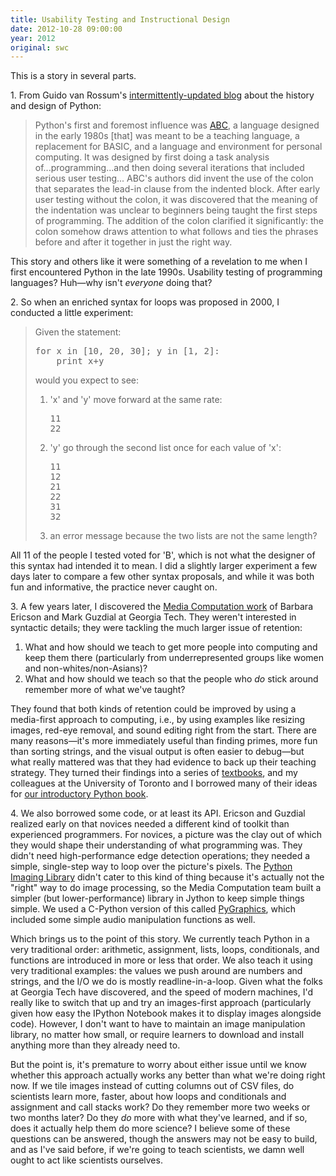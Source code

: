 ```yaml
---
title: Usability Testing and Instructional Design
date: 2012-10-28 09:00:00
year: 2012
original: swc
---
```


<p>This is a story in several parts.</p>

<p>1. From Guido van Rossum's <a href="http://python-history.blogspot.ca/2009/02/early-language-design-and-development.html">intermittently-updated blog</a> about the history and design of Python:</p>
<blockquote>Python's first and foremost influence was <a href="http://homepages.cwi.nl/%7Esteven/abc/">ABC</a>, a language designed in the early 1980s [that] was meant to be a teaching language, a replacement for BASIC, and a language and environment for personal computing. It was designed by first doing a task analysis of...programming...and then doing several iterations that included serious user testing... ABC's authors did invent the use of the colon that separates the lead-in clause from the indented block. After early user testing without the colon, it was discovered that the meaning of the indentation was unclear to beginners being taught the first steps of programming. The addition of the colon clarified it significantly: the colon somehow draws attention to what follows and ties the phrases before and after it together in just the right way.</blockquote>
<p>This story and others like it were something of a revelation to me when I first encountered Python in the late 1990s. Usability testing of programming languages? Huh&mdash;why isn't <em>everyone</em> doing that?</p>

<p>2. So when an enriched syntax for loops was proposed in 2000, I conducted a little experiment:</p>
<blockquote>Given the statement:
<pre>for x in [10, 20, 30]; y in [1, 2]:
    print x+y</pre>
<p>would you expect to see:</p>
<ol>
        <li>'x' and 'y' move forward at the same rate:
<pre>11
22</pre>
</li>
        <li>'y' go through the second list once for each value of 'x':
<pre>11
12
21
22
31
32</pre>
</li>
        <li>an error message because the two lists are not the same length?</li>
</ol>
</blockquote>
<p>All 11 of the people I tested voted for 'B', which is not what the designer of this syntax had intended it to mean. I did a slightly larger experiment a few days later to compare a few other syntax proposals, and while it was both fun and informative, the practice never caught on.</p>

<p>3. A few years later, I discovered the <a href="http://coweb.cc.gatech.edu/mediaComp-teach">Media Computation work</a> of Barbara Ericson and Mark Guzdial at Georgia Tech. They weren't interested in syntactic details; they were tackling the much larger issue of retention:</p>
<ol>
        <li>What and how should we teach to get more people into computing and keep them there (particularly from underrepresented groups like women and non-whites/non-Asians)?</li>
        <li>What and how should we teach so that the people who <em>do</em> stick around remember more of what we've taught?</li>
</ol>
<p>They found that both kinds of retention could be improved by using a media-first approach to computing, i.e., by using examples like resizing images, red-eye removal, and sound editing right from the start. There are many reasons&mdash;it's more immediately useful than finding primes, more fun than sorting strings, and the visual output is often easier to debug&mdash;but what really mattered was that they had evidence to back up their teaching strategy. They turned their findings into a series of <a href="http://www.amazon.com/Introduction-Computing-Programming-Multimedia-Approach/dp/0136060234/">textbooks</a>, and my colleagues at the University of Toronto and I borrowed many of their ideas for <a href="http://www.amazon.com/Practical-Programming-Introduction-Pragmatic-Programmers/dp/1934356271/">our introductory Python book</a>.</p>

<p>4. We also borrowed some code, or at least its API. Ericson and Guzdial realized early on that novices needed a different kind of toolkit than experienced programmers. For novices, a picture was the clay out of which they would shape their understanding of what programming was. They didn't need high-performance edge detection operations; they needed a simple, single-step way to loop over the picture's pixels. The <a href="http://www.pythonware.com/products/pil/">Python Imaging Library</a> didn't cater to this kind of thing because it's actually not the "right" way to do image processing, so the Media Computation team built a simpler (but lower-performance) library in Jython to keep simple things simple. We used a C-Python version of this called <a href="http://packages.python.org/PyGraphics/user/index.html">PyGraphics</a>, which included some simple audio manipulation functions as well.</p>

<p>Which brings us to the point of this story. We currently teach Python in a very traditional order: arithmetic, assignment, lists, loops, conditionals, and functions are introduced in more or less that order. We also teach it using very traditional examples: the values we push around are numbers and strings, and the I/O we do is mostly readline-in-a-loop. Given what the folks at Georgia Tech have discovered, and the speed of modern machines, I'd really like to switch that up and try an images-first approach (particularly given how easy the IPython Notebook makes it to display images alongside code). However, I don't want to have to maintain an image manipulation library, no matter how small, or require learners to download and install anything more than they already need to.</p>

<p>But the point is, it's premature to worry about either issue until we know whether this approach actually works any better than what we're doing right now. If we tile images instead of cutting columns out of CSV files, do scientists learn more, faster, about how loops and conditionals and assignment and call stacks work? Do they remember more two weeks or two months later? Do they <em>do</em> more with what they've learned, and if so, does it actually help them do more science? I believe some of these questions can be answered, though the answers may not be easy to build, and as I've said before, if we're going to teach scientists, we damn well ought to act like scientists ourselves.</p>

